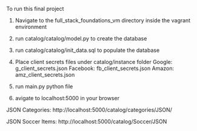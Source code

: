 To run this final project

1. Navigate to the full_stack_foundations_vm directory inside the vagrant environment

2. run catalog/catalog/model.py to create the database

3. run catalog/catalog/init_data.sql to populate the database

4. Place client secrets files under catalog/instance folder
   Google: g_client_secrets.json
   Facebook: fb_client_secrets.json
   Amazon: amz_client_secrets.json

5. run main.py python file

6. avigate to localhost:5000 in your browser



JSON Categories:
http://localhost:5000/catalog/categories/JSON/

JSON Soccer Items:
http://localhost:5000/catalog/Soccer/JSON
